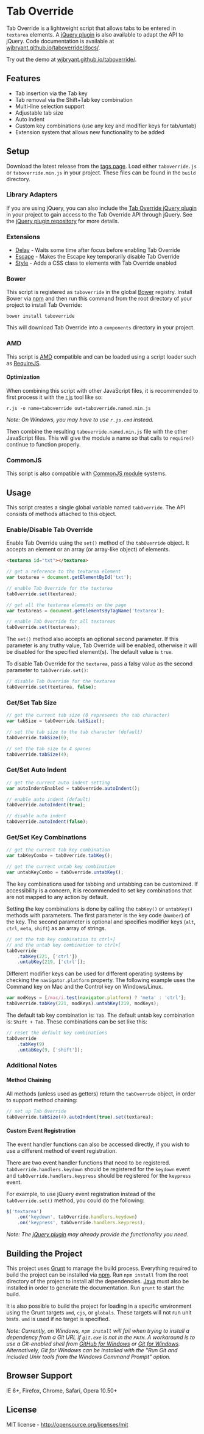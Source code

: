 # Tab Override

Tab Override is a lightweight script that allows tabs to be entered in
`textarea` elements. A
[jQuery plugin](https://github.com/wjbryant/jquery.taboverride "Tab Override jQuery plugin")
is also available to adapt the API to jQuery. Code documentation is available at
[wjbryant.github.io/taboverride/docs/](http://wjbryant.github.io/taboverride/docs/tabOverride.html "Tab Override Code Documentation").

Try out the demo at
[wjbryant.github.io/taboverride/](http://wjbryant.github.io/taboverride/ "Tab Override Demo").

## Features

* Tab insertion via the Tab key
* Tab removal via the Shift+Tab key combination
* Multi-line selection support
* Adjustable tab size
* Auto indent
* Custom key combinations (use any key and modifier keys for tab/untab)
* Extension system that allows new functionality to be added

## Setup

Download the latest release from the [tags page](https://github.com/wjbryant/taboverride/tags).
Load either `taboverride.js` or `taboverride.min.js` in your project. These files
can be found in the `build` directory.

### Library Adapters

If you are using jQuery, you can also include the
[Tab Override jQuery plugin](https://github.com/wjbryant/jquery.taboverride)
in your project to gain access to the Tab Override API through jQuery. See the
[jQuery plugin repository](https://github.com/wjbryant/jquery.taboverride)
for more details.

### Extensions

* [Delay](https://github.com/wjbryant/taboverride.delay) - Waits some time after focus before enabling Tab Override
* [Escape](https://github.com/wjbryant/taboverride.escape) - Makes the Escape key temporarily disable Tab Override
* [Style](https://github.com/wjbryant/taboverride.style) - Adds a CSS class to elements with Tab Override enabled

### Bower

This script is registered as `taboverride` in the global [Bower](http://twitter.github.com/bower/)
registry. Install Bower via [npm](https://npmjs.org/doc/README.html) and then
run this command from the root directory of your project to install Tab Override:

```
bower install taboverride
```

This will download Tab Override into a `components` directory in your project.

### AMD

This script is [AMD](https://github.com/amdjs/amdjs-api/wiki/AMD) compatible and
can be loaded using a script loader such as [RequireJS](http://requirejs.org/).

#### Optimization

When combining this script with other JavaScript files, it is recommended to
first process it with the [r.js](https://github.com/jrburke/r.js) tool like so:

```
r.js -o name=taboverride out=taboverride.named.min.js
```

*Note: On Windows, you may have to use `r.js.cmd` instead.*

Then combine the resulting `taboverride.named.min.js` file with the other
JavaScript files. This will give the module a name so that calls to `require()`
continue to function properly.

### CommonJS

This script is also compatible with [CommonJS module](http://wiki.commonjs.org/wiki/Modules)
systems.

## Usage

This script creates a single global variable named `tabOverride`. The API
consists of methods attached to this object.

### Enable/Disable Tab Override

Enable Tab Override using the `set()` method of the `tabOverride` object. It
accepts an element or an array (or array-like object) of elements.

```html
<textarea id="txt"></textarea>
```

```javascript
// get a reference to the textarea element
var textarea = document.getElementById('txt');

// enable Tab Override for the textarea
tabOverride.set(textarea);
```

```javascript
// get all the textarea elements on the page
var textareas = document.getElementsByTagName('textarea');

// enable Tab Override for all textareas
tabOverride.set(textareas);
```

The `set()` method also accepts an optional second parameter. If this
parameter is any truthy value, Tab Override will be enabled, otherwise it will
be disabled for the specified element(s). The default value is `true`.

To disable Tab Override for the `textarea`, pass a falsy value as the second
parameter to `tabOverride.set()`:

```javascript
// disable Tab Override for the textarea
tabOverride.set(textarea, false);
```

### Get/Set Tab Size

```javascript
// get the current tab size (0 represents the tab character)
var tabSize = tabOverride.tabSize();
```

```javascript
// set the tab size to the tab character (default)
tabOverride.tabSize(0);

// set the tab size to 4 spaces
tabOverride.tabSize(4);
```

### Get/Set Auto Indent

```javascript
// get the current auto indent setting
var autoIndentEnabled = tabOverride.autoIndent();
```

```javascript
// enable auto indent (default)
tabOverride.autoIndent(true);

// disable auto indent
tabOverride.autoIndent(false);
```

### Get/Set Key Combinations

```javascript
// get the current tab key combination
var tabKeyCombo = tabOverride.tabKey();

// get the current untab key combination
var untabKeyCombo = tabOverride.untabKey();
```

The key combinations used for tabbing and untabbing can be customized. If
accessibility is a concern, it is recommended to set key combinations that are
not mapped to any action by default.

Setting the key combinations is done by calling the `tabKey()` or `untabKey()`
methods with parameters. The first parameter is the key code (`Number`) of the
key. The second parameter is optional and specifies modifier keys (`alt`, `ctrl`,
`meta`, `shift`) as an array of strings.

```javascript
// set the tab key combination to ctrl+]
// and the untab key combination to ctrl+[
tabOverride
    .tabKey(221, ['ctrl'])
    .untabKey(219, ['ctrl']);
```

Different modifier keys can be used for different operating systems by checking
the `navigator.platform` property. The following example uses the Command key on
Mac and the Control key on Windows/Linux.

```javascript
var modKeys = [/mac/i.test(navigator.platform) ? 'meta' : 'ctrl'];
tabOverride.tabKey(221, modKeys).untabKey(219, modKeys);
```

The default tab key combination is: `Tab`. The default untab key combination is:
`Shift + Tab`. These combinations can be set like this:

```javascript
// reset the default key combinations
tabOverride
    .tabKey(9)
    .untabKey(9, ['shift']);
```

### Additional Notes

#### Method Chaining

All methods (unless used as getters) return the `tabOverride` object, in order
to support method chaining:

```javascript
// set up Tab Override
tabOverride.tabSize(4).autoIndent(true).set(textarea);
```

#### Custom Event Registration

The event handler functions can also be accessed directly, if you wish to use
a different method of event registration.

There are two event handler functions that need to be registered.
`tabOverride.handlers.keydown` should be registered for the `keydown` event and
`tabOverride.handlers.keypress` should be registered for the `keypress` event.

For example, to use jQuery event registration instead of the `tabOverride.set()`
method, you could do the following:

```javascript
$('textarea')
    .on('keydown', tabOverride.handlers.keydown)
    .on('keypress', tabOverride.handlers.keypress);
```

*Note: The [jQuery plugin](https://github.com/wjbryant/jquery.taboverride)
may already provide the functionality you need.*

## Building the Project

This project uses [Grunt](https://github.com/gruntjs/grunt) to manage the build
process. Everything required to build the project can be installed via
[npm](https://npmjs.org/). Run `npm install` from the root directory of the
project to install all the dependencies. [Java](http://java.com/) must also be
installed in order to generate the documentation. Run `grunt` to start the build.

It is also possible to build the project for loading in a specific environment
using the Grunt targets `amd`, `cjs`, or `globals`. These targets will not run
unit tests. `umd` is used if no target is specified.

*Note: Currently, on Windows, `npm install` will fail when trying to install a
dependency from a Git URL if `git.exe` is not in the `PATH`. A workaround is to
use a Git-enabled shell from [GitHub for Windows](http://windows.github.com/) or
[Git for Windows](http://msysgit.github.com/). Alternatively, Git for Windows
can be installed with the "Run Git and included Unix tools from the Windows
Command Prompt" option.*

## Browser Support

IE 6+, Firefox, Chrome, Safari, Opera 10.50+

## License

MIT license - http://opensource.org/licenses/mit